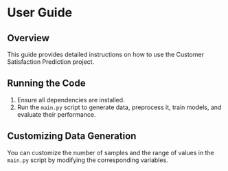 # User Guide

## Overview
This guide provides detailed instructions on how to use the Customer Satisfaction Prediction project.

## Running the Code
1. Ensure all dependencies are installed.
2. Run the `main.py` script to generate data, preprocess it, train models, and evaluate their performance.

## Customizing Data Generation
You can customize the number of samples and the range of values in the `main.py` script by modifying the corresponding variables.
